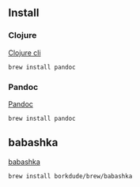 ## Install

### Clojure

[Clojure cli](https://clojure.org/guides/install_clojure)

```shell
brew install pandoc
```

### Pandoc

[Pandoc](https://pandoc.org/)

```shell
brew install pandoc
```

## babashka

[babashka](https://babashka.org/)

```shell
brew install borkdude/brew/babashka
```
